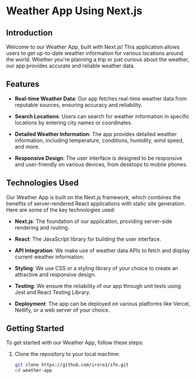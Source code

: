 # Weather App Using Next.js

## Introduction

Welcome to our Weather App, built with Next.js! This application allows users to get up-to-date weather information for various locations around the world. Whether you're planning a trip or just curious about the weather, our app provides accurate and reliable weather data.

## Features

- **Real-time Weather Data**: Our app fetches real-time weather data from reputable sources, ensuring accuracy and reliability.

- **Search Locations**: Users can search for weather information in specific locations by entering city names or coordinates.

- **Detailed Weather Information**: The app provides detailed weather information, including temperature, conditions, humidity, wind speed, and more.

- **Responsive Design**: The user interface is designed to be responsive and user-friendly on various devices, from desktops to mobile phones.

## Technologies Used

Our Weather App is built on the Next.js framework, which combines the benefits of server-rendered React applications with static site generation. Here are some of the key technologies used:

- **Next.js**: The foundation of our application, providing server-side rendering and routing.

- **React**: The JavaScript library for building the user interface.

- **API Integration**: We make use of weather data APIs to fetch and display current weather information.

- **Styling**: We use CSS or a styling library of your choice to create an attractive and responsive design.

- **Testing**: We ensure the reliability of our app through unit tests using Jest and React Testing Library.

- **Deployment**: The app can be deployed on various platforms like Vercel, Netlify, or a web server of your choice.

## Getting Started

To get started with our Weather App, follow these steps:

1. Clone the repository to your local machine:

   ```bash
   git clone https://github.com/iroro1/sfe.git
   cd weather-app
   ```
